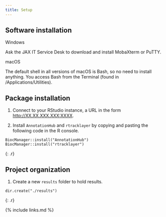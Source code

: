 ```yaml
---
title: Setup
---
```

## Software installation

Windows

Ask the JAX IT Service Desk to download and install MobaXterm or PuTTY.

macOS

The default shell in all versions of macOS is Bash, so no need to install anything. You access Bash from the Terminal (found in /Applications/Utilities).
 
## Package installation

1. Connect to your RStudio instance, a URL in the form http://XX.XX.XXX.XXX:XXXX. 

2. Install `AnnotationHub` and `rtracklayer` by copying and pasting 
the following code in the R console.

~~~
BiocManager::install("AnnotationHub")
BiocManager::install("rtracklayer")
~~~
{: .r}


## Project organization

1. Create a new `results` folder to hold results. 
~~~
dir.create("./results")
~~~
{: .r}



{% include links.md %}

